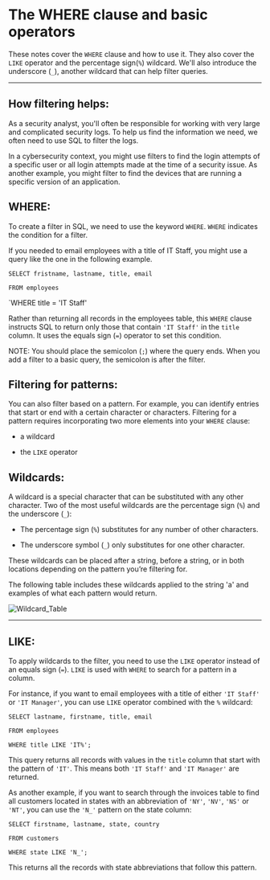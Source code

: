 # The WHERE clause and basic operators

These notes cover the `WHERE` clause and how to use it. They also cover the `LIKE` operator and the percentage sign(`%`) wildcard. We'll also introduce the underscore (`_`), another wildcard that can help filter queries.

---

## How filtering helps:

As a security analyst, you'll often be responsible for working with very large and complicated security logs. To help us find the information we need, we often need to use SQL to filter the logs.

In a cybersecurity context, you might use filters to find the login attempts of a specific user or all login attempts made at the time of a security issue. As another example, you might filter to find the devices that are running a specific version of an application.

## WHERE:
To create a filter in SQL, we need to use the keyword `WHERE`. `WHERE` indicates the condition for a filter.

If you needed to email employees with a title of IT Staff, you might use a query like the one in the following example.

`SELECT fristname, lastname, title, email`

`FROM employees`

`WHERE title = 'IT Staff'

Rather than returning all records in the employees table, this `WHERE` clause instructs SQL to return only those that contain `'IT Staff'` in the `title` column. It uses the equals sign (`=`) operator to set this condition.

NOTE: You should place the semicolon (`;`) where the query ends. When you add a filter to a basic query, the semicolon is after the filter. 

## Filtering for patterns:

You can also filter based on a pattern. For example, you can identify entries that start or end with a certain character or characters. Filtering for a pattern requires incorporating two more elements into your `WHERE` clause:

* a wildcard

* the `LIKE` operator

## Wildcards:

A wildcard is a special character that can be substituted with any other character. Two of the most useful wildcards are the percentage sign (`%`) and the underscore (`_`):

* The percentage sign (`%`) substitutes for any number of other characters.

* The underscore symbol (`_`) only substitutes for one other character.

These wildcards can be placed after a string, before a string, or in both locations depending on the pattern you’re filtering for.

The following table includes these wildcards applied to the string 'a' and examples of what each pattern would return.

![Wildcard_Table](/SCREENSHOTS/file_Wildcard_Table.png)

---

## LIKE:

To apply wildcards to the filter, you need to use the `LIKE` operator instead of an equals sign (`=`). `LIKE` is used with `WHERE` to search for a pattern in a column. 

For instance, if you want to email employees with a title of either `'IT Staff'` or `'IT Manager'`, you can use `LIKE` operator combined with the `%` wildcard:  

`SELECT lastname, firstname, title, email`

`FROM employees`

`WHERE title LIKE 'IT%';`

This query returns all records with values in the `title` column that start with the pattern of `'IT'`. This means both `'IT Staff'` and `'IT Manager'` are returned.

As another example, if you want to search through the invoices table to find all customers located in states with an abbreviation of `'NY'`, `'NV'`, `'NS'` or `'NT'`, you can use the `'N_'` pattern on the state column:

`SELECT firstname, lastname, state, country`

`FROM customers`

`WHERE state LIKE 'N_';`

This returns all the records with state abbreviations that follow this pattern.
